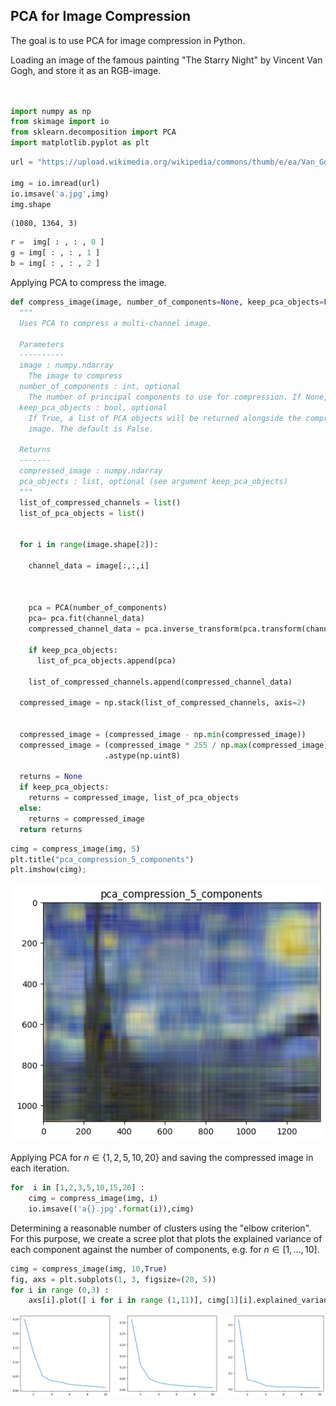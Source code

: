 ## PCA for Image Compression

The goal is to use PCA for image compression in Python.

Loading an image of the famous painting "The Starry Night" by Vincent Van Gogh, and store it as an RGB-image.


```python


import numpy as np
from skimage import io
from sklearn.decomposition import PCA
import matplotlib.pyplot as plt
```


```python
url = "https://upload.wikimedia.org/wikipedia/commons/thumb/e/ea/Van_Gogh_-_Starry_Night_-_Google_Art_Project.jpg/1364px-Van_Gogh_-_Starry_Night_-_Google_Art_Project.jpg"

img = io.imread(url)
io.imsave('a.jpg',img)
img.shape
```




    (1080, 1364, 3)




```python
r =  img[ : , : , 0 ]
g = img[ : , : , 1 ]
b = img[ : , : , 2 ]

```

Applying PCA to compress the image.


```python
def compress_image(image, number_of_components=None, keep_pca_objects=False):
  """
  Uses PCA to compress a multi-channel image.

  Parameters
  ----------
  image : numpy.ndarray
    The image to compress
  number_of_components : int, optional
    The number of principal components to use for compression. If None, keeps all
  keep_pca_objects : bool, optional
    If True, a list of PCA objects will be returned alongside the compressed
    image. The default is False.

  Returns
  -------
  compressed_image : numpy.ndarray
  pca_objects : list, optional (see argument keep_pca_objects)
  """
  list_of_compressed_channels = list()
  list_of_pca_objects = list()
  

  for i in range(image.shape[2]):

    channel_data = image[:,:,i]

    
   
    pca = PCA(number_of_components)
    pca= pca.fit(channel_data)
    compressed_channel_data = pca.inverse_transform(pca.transform(channel_data))
    
    if keep_pca_objects:
      list_of_pca_objects.append(pca)
    
    list_of_compressed_channels.append(compressed_channel_data)
  
  compressed_image = np.stack(list_of_compressed_channels, axis=2)
  

  compressed_image = (compressed_image - np.min(compressed_image))
  compressed_image = (compressed_image * 255 / np.max(compressed_image))  \
                     .astype(np.uint8)
                     
  returns = None
  if keep_pca_objects:
    returns = compressed_image, list_of_pca_objects
  else:
    returns = compressed_image
  return returns
```


```python
cimg = compress_image(img, 5)
plt.title("pca_compression_5_components")
plt.imshow(cimg);
```


    
![png](image_compression_PCA_template_files/image_compression_PCA_template_8_0.png)
    


Applying PCA for $n\in\{1, 2, 5, 10, 20\}$ and saving the compressed image in each iteration.


```python
for  i in [1,2,3,5,10,15,20] : 
    cimg = compress_image(img, i)
    io.imsave(('a{}.jpg'.format(i)),cimg)
```

Determining a reasonable number of clusters using the "elbow criterion". For this purpose, we create a scree plot that plots the explained variance of each component against the number of components, e.g. for $n\in[1, ..., 10]$.


```python
cimg = compress_image(img, 10,True)
fig, axs = plt.subplots(1, 3, figsize=(20, 5))
for i in range (0,3) :
    axs[i].plot([ i for i in range (1,11)], cimg[1][i].explained_variance_ratio_)

```


    
![png](image_compression_PCA_template_files/image_compression_PCA_template_12_0.png)
    

